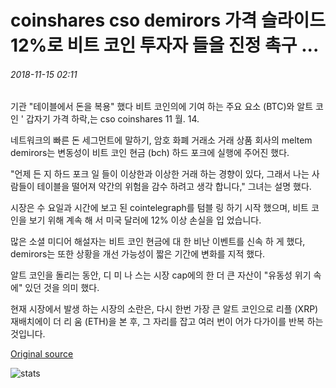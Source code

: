 # coinshares cso demirors 가격 슬라이드 12%로 비트 코인 투자자 들을 진정 촉구 ...

###### 2018-11-15 02:11

기관 "테이블에서 돈을 복용" 했다 비트 코인의에 기여 하는 주요 요소 (BTC)와 알트 코인 ' 갑자기 가격 하락,는 cso coinshares 11 월. 14.

네트워크의 빠른 돈 세그먼트에 말하기, 암호 화폐 거래소 거래 상품 회사의 meltem demirors는 변동성이 비트 코인 현금 (bch) 하드 포크에 실행에 주어진 했다.

"언제 든 지 하드 포크 일 들이 이상한과 이상한 거래 하는 경향이 있다, 그래서 나는 사람들이 테이블을 떨어져 약간의 위험을 감수 하려고 생각 합니다," 그녀는 설명 했다.

시장은 수 요일과 시간에 보고 된 cointelegraph를 텀블 링 하기 시작 했으며, 비트 코인을 보기 위해 계속 해 서 미국 달러에 12% 이상 손실을 입 었습니다.

많은 소셜 미디어 해설자는 비트 코인 현금에 대 한 비난 이벤트를 신속 하 게 했다, demirors는 또한 상황을 개선 가능성이 짧은 기간에 변화를 지적 했다.

알트 코인을 돌리는 동안, 디 미 나 스는 시장 cap에의 한 더 큰 자산이 "유동성 위기 속에" 있던 것을 의미 했다.

현재 시장에서 발생 하는 시장의 소란은, 다시 한번 가장 큰 알트 코인으로 리플 (XRP) 재배치에이 더 리 움 (ETH)을 본 후, 그 자리를 잡고 여러 번이 어가 다가이를 반복 하는 것입니다.

[Original source](https://cointelegraph.com/news/coinshares-cso-demirors-urges-calm-among-bitcoin-investors-as-prices-slide-12-percent)

![stats](https://c.statcounter.com/11760860/0/a89fa40b/1/ "stats")